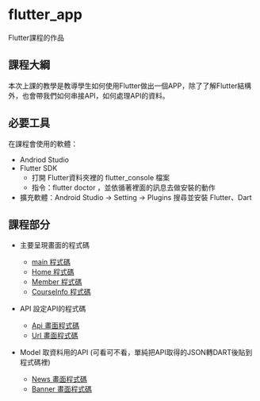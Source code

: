 # flutter_app

Flutter課程的作品

## 課程大綱

本次上課的教學是教導學生如何使用Flutter做出一個APP，除了了解Flutter結構外，也會帶我們如何串接API，如何處理API的資料。

## 必要工具

在課程會使用的軟體：
- Andriod Studio
- Flutter SDK
  - 打開 Flutter資料夾裡的 flutter_console 檔案
  - 指令：flutter doctor ，並依循著裡面的訊息去做安裝的動作
- 擴充軟體：Android Studio -> Setting -> Plugins 搜尋並安裝 Flutter、Dart

## 課程部分

- 主要呈現畫面的程式碼
  - [main 程式碼](https://github.com/kuoricky22/Flutter/blob/main/lib/main.dart)
  - [Home 程式碼](https://github.com/kuoricky22/Flutter/blob/main/lib/home/Home.dart)
  - [Member 程式碼](https://github.com/kuoricky22/Flutter/blob/main/lib/news/Member.dart)
  - [CourseInfo 程式碼](https://github.com/kuoricky22/Flutter/blob/main/lib/courseinfo/CourseInfo.dart)

- API 設定API的程式碼
  - [Api 畫面程式碼](https://github.com/kuoricky22/Flutter/blob/main/lib/ApI/Api.dart)
  - [Url 畫面程式碼](https://github.com/kuoricky22/Flutter/blob/main/lib/ApI/Url.dart) 

- Model 取資料用的API (可看可不看，單純把API取得的JSON轉DART後貼到程式碼裡)
  - [News 畫面程式碼](https://github.com/kuoricky22/Flutter/blob/main/lib/Model/News.dart)
  - [Banner 畫面程式碼](https://github.com/kuoricky22/Flutter/blob/main/lib/Model/Banners.dart) 

